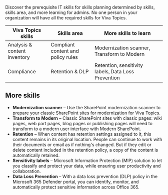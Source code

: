 Discover the prerequisite IT skills for skills planning determined by skills, skills area, and more learning for admins. No one person in your organization will have all the required skills for Viva Topics.

|Viva Topics skills|Skills area|More skills to learn|
|------------------|-----------|-------------------|
|Analysis & content inventory|Compliant content and policy rules|Modernization scanner, Transform to Modern|
|Compliance|Retention & DLP|Retention, sensitivity labels, Data Loss Prevention|

## More skills

- **Modernization scanner** – Use the SharePoint modernization scanner to prepare your classic SharePoint sites for modernization for Viva Topics.
- **Transform to Modern** – Classic SharePoint sites with classic pages: wiki pages, web part pages, blog pages or publishing pages will need to transform to a modern user interface with Modern SharePoint.
- **Retention** – When content has retention settings assigned to it, this content remains in its original location. People can continue to work with their documents or email as if nothing's changed. But if they edit or delete content included in the retention policy, a copy of the content is automatically retained.
- **Sensitivity labels** – Microsoft Information Protection (MIP) solution to let you classify and protect your data, while ensuring user productivity and collaboration.
- **Data Loss Prevention** – With a data loss prevention (DLP) policy in the Microsoft 365 Defender portal, you can identify, monitor, and automatically protect sensitive information across Office 365.
